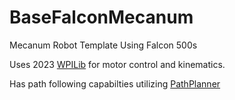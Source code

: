 # BaseFalconMecanum
Mecanum Robot Template Using Falcon 500s

Uses 2023 [WPILib](https://github.com/wpilibsuite/allwpilib) for motor control and kinematics.

Has path following capabilties utilizing [PathPlanner](https://github.com/mjansen4857/pathplanner)
